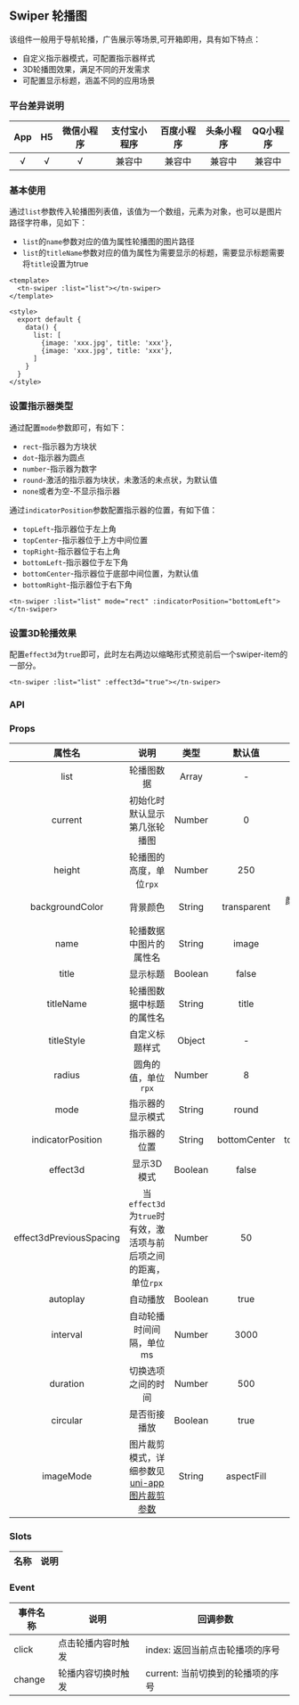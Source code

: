 ## Swiper 轮播图 <to-api/>

<demo-model url="/componentsPage/swiper/swiper"></demo-model>

该组件一般用于导航轮播，广告展示等场景,可开箱即用，具有如下特点：
- 自定义指示器模式，可配置指示器样式
- 3D轮播图效果，满足不同的开发需求
- 可配置显示标题，涵盖不同的应用场景

### 平台差异说明

|  App   |  H5  | 微信小程序 | 支付宝小程序 | 百度小程序 | 头条小程序 | QQ小程序 |
| :----: | :--: | :--------: | :----------: | :--------: | :--------: | :------: |
| √ |  √   |     √      |    兼容中    |   兼容中   |   兼容中   |  兼容中  |



### 基本使用

通过`list`参数传入轮播图列表值，该值为一个数组，元素为对象，也可以是图片路径字符串，见如下：

- `list`的`name`参数对应的值为属性轮播图的图片路径
- `list`的`titleName`参数对应的值为属性为需要显示的标题，需要显示标题需要将`title`设置为true

```vue
<template>
  <tn-swiper :list="list"></tn-swiper>
</template>

<style>
  export default {
    data() {
      list: [
        {image: 'xxx.jpg', title: 'xxx'},
        {image: 'xxx.jpg', title: 'xxx'},
      ]
    }
  }
</style>
```



### 设置指示器类型

通过配置`mode`参数即可，有如下：

- `rect`-指示器为方块状
- `dot`-指示器为圆点
- `number`-指示器为数字
- `round`-激活的指示器为块状，未激活的未点状，为默认值
- `none`或者为空-不显示指示器

通过`indicatorPosition`参数配置指示器的位置，有如下值：

- `topLeft`-指示器位于左上角
- `topCenter`-指示器位于上方中间位置
- `topRight`-指示器位于右上角
- `bottomLeft`-指示器位于左下角
- `bottomCenter`-指示器位于底部中间位置，为默认值
- `bottomRight`-指示器位于右下角

```vue
<tn-swiper :list="list" mode="rect" :indicatorPosition="bottomLeft"></tn-swiper>
```



### 设置3D轮播效果

配置`effect3d`为`true`即可，此时左右两边以缩略形式预览前后一个swiper-item的一部分。

```vue
<tn-swiper :list="list" :effect3d="true"></tn-swiper>
```



### API

### Props

|         属性名          |                             说明                             |  类型   |    默认值    |                        可选值                         |
| :---------------------: | :----------------------------------------------------------: | :-----: | :----------: | :---------------------------------------------------: |
|          list           |                          轮播图数据                          |  Array  |      -       |                           -                           |
|         current         |                 初始化时默认显示第几张轮播图                 | Number  |      0       |                           -                           |
|         height          |                   轮播图的高度，单位`rpx`                    | Number  |     250      |                           -                           |
|     backgroundColor     |                           背景颜色                           | String  | transparent  | 颜色的十六进制值，rgba(),rgb(),TuniaoUI内置的颜色类名 |
|          name           |                    轮播数据中图片的属性名                    | String  |    image     |                           -                           |
|          title          |                           显示标题                           | Boolean |    false     |                         true                          |
|        titleName        |                   轮播图数据中标题的属性名                   | String  |    title     |                           -                           |
|       titleStyle        |                        自定义标题样式                        | Object  |      -       |                           -                           |
|         radius          |                     圆角的值，单位`rpx`                      | Number  |      8       |                           -                           |
|          mode           |                       指示器的显示模式                       | String  |    round     |                 rect/dot/number/none                  |
|    indicatorPosition    |                         指示器的位置                         | String  | bottomCenter |   topLeft/topCenter/topRight/bottomLeft/bottomRight   |
|        effect3d         |                          显示3D模式                          | Boolean |    false     |                         true                          |
| effect3dPreviousSpacing | 当`effect3d`为`true`时有效，激活项与前后项之间的距离，单位`rpx` | Number  |      50      |                           -                           |
|        autoplay         |                           自动播放                           | Boolean |     true     |                         false                         |
|        interval         |                   自动轮播时间间隔，单位ms                   | Number  |     3000     |                           -                           |
|        duration         |                      切换选项之间的时间                      | Number  |     500      |                           -                           |
|        circular         |                         是否衔接播放                         | Boolean |     true     |                         false                         |
|        imageMode        | 图片裁剪模式，详细参数见[uni-app图片裁剪参数](https://uniapp.dcloud.io/component/image) | String  |  aspectFill  |                           -                           |



### Slots

| 名称 | 说明 |
| :--: | :--: |



### Event

| 事件名称 | 说明               | 回调参数                          |
| -------- | ------------------ | --------------------------------- |
| click    | 点击轮播内容时触发 | index: 返回当前点击轮播项的序号   |
| change   | 轮播内容切换时触发 | current: 当前切换到的轮播项的序号 |


